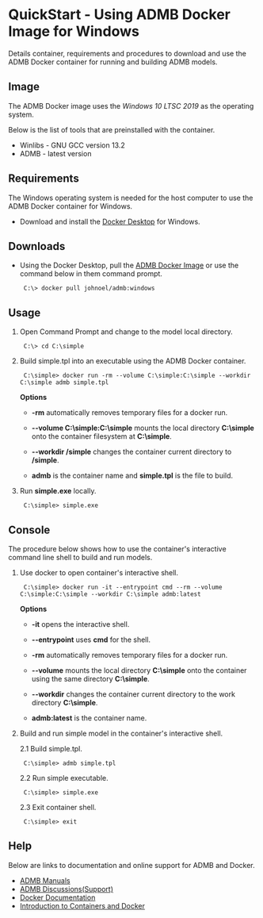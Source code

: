 QuickStart - Using ADMB Docker Image for Windows
================================================

Details container, requirements and procedures to download and use the ADMB Docker container for running and building ADMB models.

Image
-----

The ADMB Docker image uses the *Windows 10 LTSC 2019* as the operating system.

Below is the list of tools that are preinstalled with the container.

* Winlibs - GNU GCC version 13.2 
* ADMB - latest version

Requirements
------------

The Windows operating system is needed for the host computer to use the ADMB Docker container for Windows.

* Download and install the [Docker Desktop](https://www.docker.com/products/docker-desktop/) for Windows.

Downloads
---------

* Using the Docker Desktop, pull the [ADMB Docker Image](https://hub.docker.com/r/johnoel/admb/) or use the command below in them command prompt.

       C:\> docker pull johnoel/admb:windows

Usage
-----

1. Open Command Prompt and change to the model local directory.

        C:\> cd C:\simple

2. Build simple.tpl into an executable using the ADMB Docker container.

        C:\simple> docker run -rm --volume C:\simple:C:\simple --workdir C:\simple admb simple.tpl

    **Options**

    * **-rm** automatically removes temporary files for a docker run.

    * **--volume C:\simple:C:\simple** mounts the local directory **C:\simple** onto the container filesystem at **C:\simple**.

    * **--workdir /simple** changes the container current directory to **/simple**. 

    * **admb** is the container name and **simple.tpl** is the file to build.

3. Run **simple.exe** locally.

        C:\simple> simple.exe

Console
-------

The procedure below shows how to use the container's interactive command line shell to build and run models.

1. Use docker to open container's interactive shell.

        C:\simple> docker run -it --entrypoint cmd --rm --volume C:\simple:C:\simple --workdir C:\simple admb:latest

    **Options**

    * **-it** opens the interactive shell.

    * **--entrypoint** uses **cmd** for the shell.

    * **-rm** automatically removes temporary files for a docker run.

    * **--volume** mounts the local directory **C:\simple** onto the container using the same directory **C:\simple**.

    * **--workdir** changes the container current directory to the work directory **C:\simple**. 

    * **admb:latest** is the container name.

2. Build and run simple model in the container's interactive shell.
    
      2.1 Build simple.tpl.

        C:\simple> admb simple.tpl

      2.2 Run simple executable.

        C:\simple> simple.exe

      2.3 Exit container shell.

        C:\simple> exit

Help
----

Below are links to documentation and online support for ADMB and Docker.

* [ADMB Manuals](https://www.admb-project.org/docs/manuals/)
* [ADMB Discussions(Support)](https://github.com/admb-project/admb/discussions)
* [Docker Documentation](https://docs.docker.com/)
* [Introduction to Containers and Docker](https://learn.microsoft.com/en-us/dotnet/architecture/microservices/container-docker-introduction/)
